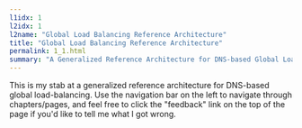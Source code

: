 ```yaml
---
l1idx: 1
l2idx: 1
l2name: "Global Load Balancing Reference Architecture"
title: "Global Load Balancing Reference Architecture"
permalink: 1_1.html
summary: "A Generalized Reference Architecture for DNS-based Global Load Balancing"
---
```

This is my stab at a generalized reference architecture for DNS-based global load-balancing.  Use the navigation bar on the left to navigate through chapters/pages, and feel free to click the "feedback" link on the top of the page if you'd like to tell me what I got wrong.